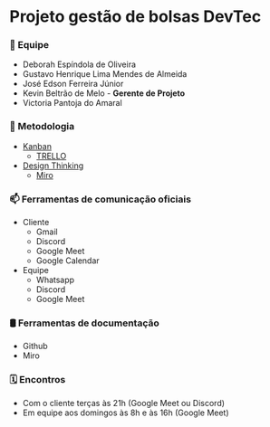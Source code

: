 # Projeto gestão de bolsas DevTec

### 🚀 Equipe 
- Deborah Espíndola de Oliveira 
- Gustavo Henrique Lima Mendes de Almeida
- José Edson Ferreira Júnior
- Kevin Beltrão de Melo - **Gerente de Projeto**
- Victoria Pantoja do Amaral

### 🧮 Metodologia 
- [Kanban](https://pt.wikipedia.org/wiki/Kanban)
  - [TRELLO](https://trello.com/b/hSy9MmBB/atividades)
- [Design Thinking](https://posdigital.pucpr.br/blog/etapas-do-design-thinking)
  - [Miro](https://miro.com/app/board/uXjVOM2VkWc=/?invite_link_id=88188134812) 

### 📫 Ferramentas de comunicação oficiais 
- Cliente
  - Gmail
  - Discord
  - Google Meet
  - Google Calendar
- Equipe
  - Whatsapp
  - Discord
  - Google Meet

### 🛢️ Ferramentas de documentação
- Github
- Miro

### 🗓️ Encontros
- Com o cliente terças às 21h (Google Meet ou Discord)
- Em equipe aos domingos às 8h e às 16h (Google Meet)
